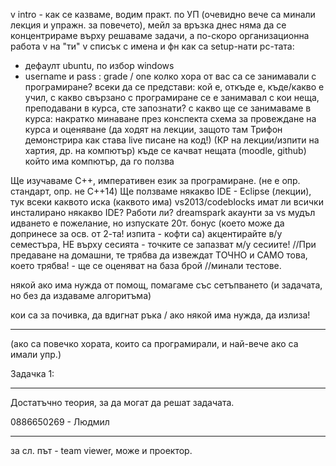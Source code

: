 v intro - как се казваме, водим практ. по УП (очевидно вече са минали лекция и упражн. за повечето), мейл за връзка
днес няма да се концентрираме върху решаваме задачи, а по-скоро организационна работа
v на "ти"
v списък с имена и фн
как са setup-нати pc-тата:
- дефаулт ubuntu, по избор windows
- username и pass : grade / one
колко хора от вас са се занимавали с програмиране?
всеки да се представи: кой е, откъде е, къде/какво е учил, с какво свързано с програмиране се е занимавал
с кои неща, преподавани в курса, сте запознати?
с какво ще се занимаваме в курса: накратко минаване през конспекта
схема за провеждане на курса и оценяване (да ходят на лекции, защото там Трифон демонстрира как става live писане на код!) (КР на лекции/изпити на хартия, др. на компютър)
къде се качват нещата (moodle, github)
който има компютър, да го ползва

Ще изучаваме C++, императивен език за програмиране. (не е опр. стандарт, опр. не C++14)
Ще ползваме някакво IDE - Eclipse (лекции), тук всеки каквото иска (каквото има) vs2013/codeblocks
имат ли всички инсталирано някакво IDE? Работи ли?
dreamspark акаунти за vs
мудъл
идването е пожелание, но изпускате 20т. бонус (което може да допринесе за осв. от 2-та! изпита - кофти са)
акцентирайте в/у семестъра, НЕ върху сесията - точките се запазват м/у сесиите!
//При предаване на домашни, те трябва да извеждат ТОЧНО и САМО това, което трябва! - ще се оценяват на база брой //минали тестове.

някой ако има нужда от помощ, помагаме със сетъпването (и задачата, но без да издаваме алгоритъма)

кои са за почивка, да вдигнат ръка / ако някой има нужда, да излиза!

------

(ако са повечко хората, които са програмирали, и най-вече ако са имали упр.)

Задачкa 1:



------

Достатъчно теория, за да могат да решат задачата.

0886650269 - Людмил


------

за сл. път - team viewer, може и проектор.





